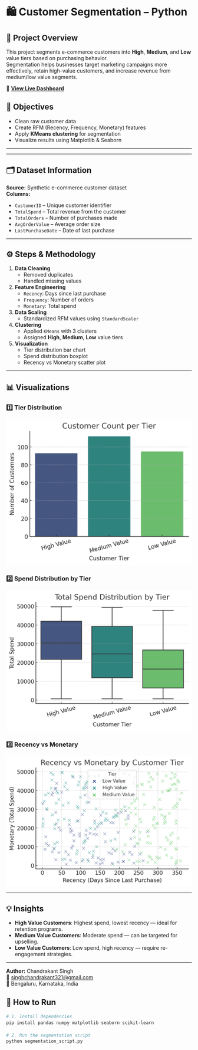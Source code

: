 # 🛍️ Customer Segmentation – Python

## 📌 Project Overview
This project segments e-commerce customers into **High**, **Medium**, and **Low** value tiers based on purchasing behavior.  
Segmentation helps businesses target marketing campaigns more effectively, retain high-value customers, and increase revenue from medium/low value segments.

🔗 **[View Live Dashboard](https://github.com/singh-chandrakant/Customer_Segmentation)** 

## 🎯 Objectives
- Clean raw customer data
- Create RFM (Recency, Frequency, Monetary) features
- Apply **KMeans clustering** for segmentation
- Visualize results using Matplotlib & Seaborn

---

---

## 🗂 Dataset Information
**Source:** Synthetic e-commerce customer dataset  
**Columns:**
- `CustomerID` – Unique customer identifier  
- `TotalSpend` – Total revenue from the customer  
- `TotalOrders` – Number of purchases made  
- `AvgOrderValue` – Average order size  
- `LastPurchaseDate` – Date of last purchase  

---

## ⚙️ Steps & Methodology
1. **Data Cleaning**
   - Removed duplicates  
   - Handled missing values  
2. **Feature Engineering**
   - `Recency`: Days since last purchase  
   - `Frequency`: Number of orders  
   - `Monetary`: Total spend  
3. **Data Scaling**
   - Standardized RFM values using `StandardScaler`  
4. **Clustering**
   - Applied `KMeans` with 3 clusters  
   - Assigned **High**, **Medium**, **Low** value tiers  
5. **Visualization**
   - Tier distribution bar chart  
   - Spend distribution boxplot  
   - Recency vs Monetary scatter plot  

---

## 📊 Visualizations
### 1️⃣ Tier Distribution
![Tier Distribution](tier_distribution.png)

### 2️⃣ Spend Distribution by Tier
![Spend Distribution](spend_distribution.png)

### 3️⃣ Recency vs Monetary
![Recency vs Monetary](recency_vs_monetary.png)

---

## 💡 Insights
- **High Value Customers**: Highest spend, lowest recency — ideal for retention programs.  
- **Medium Value Customers**: Moderate spend — can be targeted for upselling.  
- **Low Value Customers**: Low spend, high recency — require re-engagement strategies.  

---
**Author:**    Chandrakant Singh                                                            
         📧 singhchandrakant321@gmail.com                                                        
         📍 Bengaluru, Karnataka, India

## 🚀 How to Run
```bash
# 1. Install dependencies
pip install pandas numpy matplotlib seaborn scikit-learn

# 2. Run the segmentation script
python segmentation_script.py




